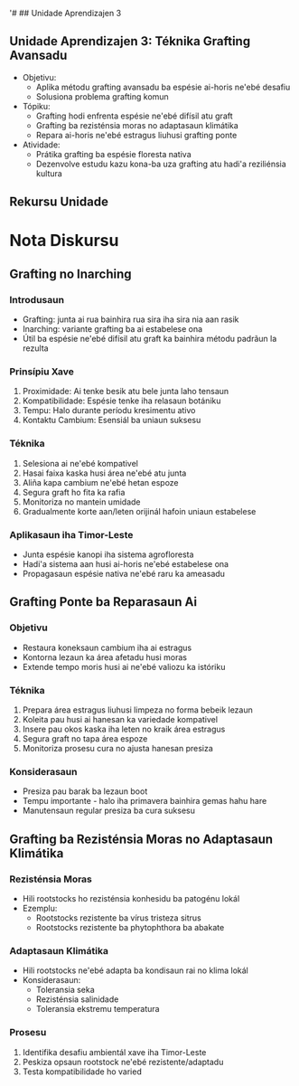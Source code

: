 '# ## Unidade Aprendizajen 3

## Unidade Aprendizajen 3: Téknika Grafting Avansadu
- Objetivu:
  * Aplika métodu grafting avansadu ba espésie ai-horis ne'ebé desafiu
  * Solusiona problema grafting komun
- Tópiku:
  * Grafting hodi enfrenta espésie ne'ebé difísil atu graft
  * Grafting ba rezisténsia moras no adaptasaun klimátika
  * Repara ai-horis ne'ebé estragus liuhusi grafting ponte
- Atividade:
  * Prátika grafting ba espésie floresta nativa
  * Dezenvolve estudu kazu kona-ba uza grafting atu hadi'a reziliénsia kultura

## Rekursu Unidade

# Nota Diskursu

## Grafting no Inarching

### Introdusaun
- Grafting: junta ai rua bainhira rua sira iha sira nia aan rasik
- Inarching: variante grafting ba ai estabelese ona
- Útil ba espésie ne'ebé difísil atu graft ka bainhira métodu padrãun la rezulta

### Prinsípiu Xave 
1. Proximidade: Ai tenke besik atu bele junta laho tensaun
2. Kompatibilidade: Espésie tenke iha relasaun botániku
3. Tempu: Halo durante períodu kresimentu ativo
4. Kontaktu Cambium: Esensiál ba uniaun suksesu

### Téknika
1. Selesiona ai ne'ebé kompativel
2. Hasai faixa kaska husi área ne'ebé atu junta
3. Aliña kapa cambium ne'ebé hetan espoze
4. Segura graft ho fita ka rafia
5. Monitoriza no mantein umidade
6. Gradualmente korte aan/leten orijinál hafoin uniaun estabelese

### Aplikasaun iha Timor-Leste
- Junta espésie kanopi iha sistema agrofloresta
- Hadi'a sistema aan husi ai-horis ne'ebé estabelese ona
- Propagasaun espésie nativa ne'ebé raru ka ameasadu

## Grafting Ponte ba Reparasaun Ai

### Objetivu
- Restaura koneksaun cambium iha ai estragus
- Kontorna lezaun ka área afetadu husi moras
- Extende tempo moris husi ai ne'ebé valiozu ka istóriku

### Téknika
1. Prepara área estragus liuhusi limpeza no forma bebeik lezaun
2. Koleita pau husi ai hanesan ka variedade kompativel
3. Insere pau okos kaska iha leten no kraik área estragus
4. Segura graft no tapa área espoze
5. Monitoriza prosesu cura no ajusta hanesan presiza

### Konsiderasaun
- Presiza pau barak ba lezaun boot
- Tempu importante - halo iha primavera bainhira gemas hahu hare
- Manutensaun regular presiza ba cura suksesu

## Grafting ba Rezisténsia Moras no Adaptasaun Klimátika

### Rezisténsia Moras
- Hili rootstocks ho rezisténsia konhesidu ba patogénu lokál
- Ezemplu: 
  * Rootstocks rezistente ba vírus tristeza sitrus
  * Rootstocks rezistente ba phytophthora ba abakate

### Adaptasaun Klimátika
- Hili rootstocks ne'ebé adapta ba kondisaun rai no klima lokál
- Konsiderasaun:
  * Toleransia seka
  * Rezisténsia salinidade
  * Toleransia ekstremu temperatura

### Prosesu
1. Identifika desafiu ambientál xave iha Timor-Leste
2. Peskiza opsaun rootstock ne'ebé rezistente/adaptadu
3. Testa kompatibilidade ho varied